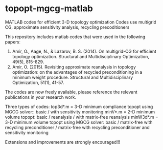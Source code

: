 # topopt-mgcg-matlab
MATLAB codes for efficient 3-D topology optimization
Codes use multigrid CG, approximate sensitivity analysis, recycling precoditioners

This repository includes matlab codes that were used in the following papers:
1) Amir, O., Aage, N., & Lazarov, B. S. (2014). On multigrid-CG for efficient topology optimization. 
Structural and Multidisciplinary Optimization, 49(5), 815-829.
2) Amir, O. (2015). Revisiting approximate reanalysis in topology optimization: 
on the advantages of recycled preconditioning in a minimum weight procedure. 
Structural and Multidisciplinary Optimization, 51(1), 41-57.

The codes are now freely available, please reference the relevant publications in your research work.

Three types of codes:
top3d*.m = 3-D minimum compliance topopt using MGCG solver::
  basic / with sensitivity monitoring
minV*.m = 2-D minimum volume topopt:
  basic / reanalysis / with matrix-free reanalysis
minW3d*.m = 3-D minimum volume topopt using MGCG solver:
  basic / matrix-free with recycling preconditioner / matrix-free with recycling preconditioner and sensitivity monitoring

Extensions and improvements are strongly encouraged!!!
